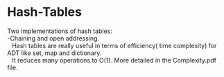 # Hash-Tables
Two implementations of hash tables:   
-Chaining and open addressing.   
&ensp; Hash tables are really useful in terms of efficiency( time complexity) for ADT like set, map and dictionary.  
&ensp; It reduces many operations to O(1). More detailed in the Complexity.pdf file.
